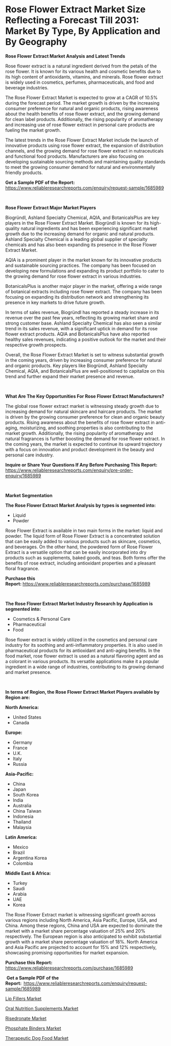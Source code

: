 <p><h1>Rose Flower Extract Market Size Reflecting a Forecast Till 2031: Market By Type, By Application and By Geography</h1></p><p><strong>Rose Flower Extract Market Analysis and Latest Trends</strong></p>
<p><p>Rose flower extract is a natural ingredient derived from the petals of the rose flower. It is known for its various health and cosmetic benefits due to its high content of antioxidants, vitamins, and minerals. Rose flower extract is widely used in cosmetics, perfumes, pharmaceuticals, and food and beverage industries.</p><p>The Rose Flower Extract Market is expected to grow at a CAGR of 10.5% during the forecast period. The market growth is driven by the increasing consumer preference for natural and organic products, rising awareness about the health benefits of rose flower extract, and the growing demand for clean label products. Additionally, the rising popularity of aromatherapy and increasing use of rose flower extract in personal care products are fueling the market growth.</p><p>The latest trends in the Rose Flower Extract Market include the launch of innovative products using rose flower extract, the expansion of distribution channels, and the growing demand for rose flower extract in nutraceuticals and functional food products. Manufacturers are also focusing on developing sustainable sourcing methods and maintaining quality standards to meet the growing consumer demand for natural and environmentally friendly products.</p></p>
<p><strong>Get a Sample PDF of the Report:&nbsp;</strong> <a href="https://www.reliableresearchreports.com/enquiry/request-sample/1685989">https://www.reliableresearchreports.com/enquiry/request-sample/1685989</a></p>
<p>&nbsp;</p>
<p><strong>Rose Flower Extract Major Market Players</strong></p>
<p><p>Biogründl, Ashland Specialty Chemical, AQIA, and BotanicalsPlus are key players in the Rose Flower Extract Market. Biogründl is known for its high-quality natural ingredients and has been experiencing significant market growth due to the increasing demand for organic and natural products. Ashland Specialty Chemical is a leading global supplier of specialty chemicals and has also been expanding its presence in the Rose Flower Extract Market.</p><p>AQIA is a prominent player in the market known for its innovative products and sustainable sourcing practices. The company has been focused on developing new formulations and expanding its product portfolio to cater to the growing demand for rose flower extract in various industries.</p><p>BotanicalsPlus is another major player in the market, offering a wide range of botanical extracts including rose flower extract. The company has been focusing on expanding its distribution network and strengthening its presence in key markets to drive future growth.</p><p>In terms of sales revenue, Biogründl has reported a steady increase in its revenue over the past few years, reflecting its growing market share and strong customer base. Ashland Specialty Chemical has also seen a similar trend in its sales revenue, with a significant uptick in demand for its rose flower extract products. AQIA and BotanicalsPlus have also reported healthy sales revenues, indicating a positive outlook for the market and their respective growth prospects.</p><p>Overall, the Rose Flower Extract Market is set to witness substantial growth in the coming years, driven by increasing consumer preference for natural and organic products. Key players like Biogründl, Ashland Specialty Chemical, AQIA, and BotanicalsPlus are well-positioned to capitalize on this trend and further expand their market presence and revenue.</p></p>
<p>&nbsp;</p>
<p><strong>What Are The Key Opportunities For Rose Flower Extract Manufacturers?</strong></p>
<p><p>The global rose flower extract market is witnessing steady growth due to increasing demand for natural skincare and haircare products. The market is driven by the growing consumer preference for clean and organic beauty products. Rising awareness about the benefits of rose flower extract in anti-aging, moisturizing, and soothing properties is also contributing to the market growth. Additionally, the rising popularity of aromatherapy and natural fragrances is further boosting the demand for rose flower extract. In the coming years, the market is expected to continue its upward trajectory with a focus on innovation and product development in the beauty and personal care industry.</p></p>
<p><strong>Inquire or Share Your Questions If Any Before Purchasing This Report:</strong> <a href="https://www.reliableresearchreports.com/enquiry/pre-order-enquiry/1685989">https://www.reliableresearchreports.com/enquiry/pre-order-enquiry/1685989</a></p>
<p>&nbsp;</p>
<p><strong>Market Segmentation</strong></p>
<p><strong>The Rose Flower Extract Market Analysis by types is segmented into:</strong></p>
<p><ul><li>Liquid</li><li>Powder</li></ul></p>
<p><p>Rose Flower Extract is available in two main forms in the market: liquid and powder. The liquid form of Rose Flower Extract is a concentrated solution that can be easily added to various products such as skincare, cosmetics, and beverages. On the other hand, the powdered form of Rose Flower Extract is a versatile option that can be easily incorporated into dry products such as supplements, baked goods, and teas. Both forms offer the benefits of rose extract, including antioxidant properties and a pleasant floral fragrance.</p></p>
<p><strong>Purchase this Report:&nbsp;</strong><a href="https://www.reliableresearchreports.com/purchase/1685989">https://www.reliableresearchreports.com/purchase/1685989</a></p>
<p>&nbsp;</p>
<p><strong>The Rose Flower Extract Market Industry Research by Application is segmented into:</strong></p>
<p><ul><li>Cosmetics & Personal Care</li><li>Pharmaceutical</li><li>Food</li></ul></p>
<p><p>Rose flower extract is widely utilized in the cosmetics and personal care industry for its soothing and anti-inflammatory properties. It is also used in pharmaceutical products for its antioxidant and anti-aging benefits. In the food market, rose flower extract is used as a natural flavoring agent and as a colorant in various products. Its versatile applications make it a popular ingredient in a wide range of industries, contributing to its growing demand and market presence.</p></p>
<p>&nbsp;</p>
<p><strong>In terms of Region, the Rose Flower Extract Market Players available by Region are:</strong></p>
<p>
    <p> <strong> North America: </strong>
        <ul>
            <li>United States</li>
            <li>Canada</li>
        </ul>
        </p> 
    <p> <strong> Europe: </strong>
        <ul>
            <li>Germany</li>
            <li>France</li>
            <li>U.K.</li>
            <li>Italy</li>
            <li>Russia</li>
        </ul>
        </p> 
    <p> <strong> Asia-Pacific: </strong>
        <ul>
            <li>China</li>
            <li>Japan</li>
            <li>South Korea</li>
            <li>India</li>
            <li>Australia</li>
            <li>China Taiwan</li>
            <li>Indonesia</li>
            <li>Thailand</li>
            <li>Malaysia</li>
        </ul>
        </p> 
    <p> <strong> Latin America: </strong>
        <ul>
            <li>Mexico</li>
            <li>Brazil</li>
            <li>Argentina Korea</li>
            <li>Colombia</li>
        </ul>
        </p> 
    <p> <strong> Middle East & Africa: </strong>
        <ul>
            <li>Turkey</li>
            <li>Saudi</li>
            <li>Arabia</li>
            <li>UAE</li>
            <li>Korea</li>
        </ul>
    </p>
    </p>
<p><p>The Rose Flower Extract market is witnessing significant growth across various regions including North America, Asia Pacific, Europe, USA, and China. Among these regions, China and USA are expected to dominate the market with a market share percentage valuation of 25% and 20% respectively. The European region is also anticipated to exhibit substantial growth with a market share percentage valuation of 18%. North America and Asia Pacific are projected to account for 15% and 12% respectively, showcasing promising opportunities for market expansion.</p></p>
<p><strong>Purchase this Report: </strong><a href="https://www.reliableresearchreports.com/purchase/1685989">https://www.reliableresearchreports.com/purchase/1685989</a></p>
<p>&nbsp;<strong>Get a Sample PDF of the Report:&nbsp;&nbsp;</strong><a href="https://www.reliableresearchreports.com/enquiry/request-sample/1685989">https://www.reliableresearchreports.com/enquiry/request-sample/1685989</a></p>
<p><strong></strong></p>
<p><p><a href="https://medium.com/@emilywest91/lip-fillers-market-furnishes-information-on-market-share-market-trends-and-market-growth-137a3638408c">Lip Fillers Market</a></p><p><a href="https://medium.com/@kathyburton10/oral-nutrition-supplements-market-comprehensive-assessment-by-type-application-and-geography-05c6ebe8e24e">Oral Nutrition Supplements Market</a></p><p><a href="https://medium.com/@anibalstamm1912/risedronate-market-competitive-analysis-market-trends-and-forecast-to-2031-5d0cd6653627">Risedronate Market</a></p><p><a href="https://medium.com/@emilywest91/phosphate-binders-market-trends-and-market-analysis-forecasted-for-period-2024-2031-bb20ed9c52e7">Phosphate Binders Market</a></p><p><a href="https://medium.com/@kathyburton10/therapeutic-dog-food-market-exploring-market-share-market-trends-and-future-growth-b98bccb5e189">Therapeutic Dog Food Market</a></p></p>